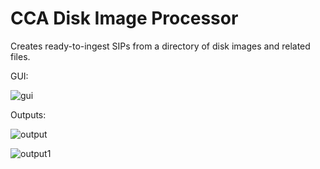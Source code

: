 # CCA Disk Image Processor  

Creates ready-to-ingest SIPs from a directory of disk images and related files.  

GUI:  

![gui](https://github.com/timothyryanwalsh/cca-diskimageprocessor/blob/master/media/diskimageprocessor_gui.png)  

Outputs:  

![output](https://github.com/timothyryanwalsh/cca-diskimageprocessor/blob/master/media/diskimageprocessor_output.png)  

![output1](https://github.com/timothyryanwalsh/cca-diskimageprocessor/blob/master/media/diskimageprocessor_output1.png)  